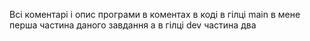 Всі коментарі і опис програми в коментах в коді
в гілці main в мене перша частина даного завдання 
а в гілці dev частина два 
